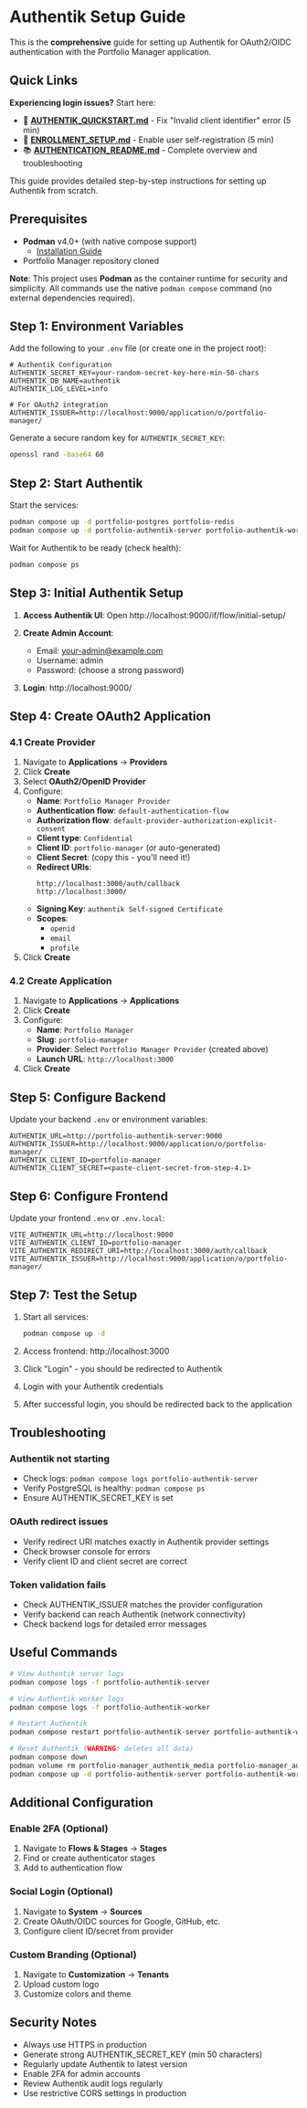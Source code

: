 # Authentik Setup Guide

This is the **comprehensive** guide for setting up Authentik for OAuth2/OIDC authentication with the Portfolio Manager application.

## Quick Links

**Experiencing login issues?** Start here:
- 🚀 **[AUTHENTIK_QUICKSTART.md](./AUTHENTIK_QUICKSTART.md)** - Fix "Invalid client identifier" error (5 min)
- 📝 **[ENROLLMENT_SETUP.md](./ENROLLMENT_SETUP.md)** - Enable user self-registration (5 min)
- 📚 **[AUTHENTICATION_README.md](./AUTHENTICATION_README.md)** - Complete overview and troubleshooting

This guide provides detailed step-by-step instructions for setting up Authentik from scratch.

## Prerequisites

- **Podman** v4.0+ (with native compose support)
  - [Installation Guide](https://podman.io/getting-started/installation)
- Portfolio Manager repository cloned

**Note**: This project uses **Podman** as the container runtime for security and simplicity. All commands use the native `podman compose` command (no external dependencies required).

## Step 1: Environment Variables

Add the following to your `.env` file (or create one in the project root):

```env
# Authentik Configuration
AUTHENTIK_SECRET_KEY=your-random-secret-key-here-min-50-chars
AUTHENTIK_DB_NAME=authentik
AUTHENTIK_LOG_LEVEL=info

# For OAuth2 integration
AUTHENTIK_ISSUER=http://localhost:9000/application/o/portfolio-manager/
```

Generate a secure random key for `AUTHENTIK_SECRET_KEY`:
```bash
openssl rand -base64 60
```

## Step 2: Start Authentik

Start the services:
```bash
podman compose up -d portfolio-postgres portfolio-redis
podman compose up -d portfolio-authentik-server portfolio-authentik-worker
```

Wait for Authentik to be ready (check health):
```bash
podman compose ps
```

## Step 3: Initial Authentik Setup

1. **Access Authentik UI**: Open http://localhost:9000/if/flow/initial-setup/

2. **Create Admin Account**:
   - Email: your-admin@example.com
   - Username: admin
   - Password: (choose a strong password)

3. **Login**: http://localhost:9000/

## Step 4: Create OAuth2 Application

### 4.1 Create Provider

1. Navigate to **Applications** → **Providers**
2. Click **Create**
3. Select **OAuth2/OpenID Provider**
4. Configure:
   - **Name**: `Portfolio Manager Provider`
   - **Authentication flow**: `default-authentication-flow`
   - **Authorization flow**: `default-provider-authorization-explicit-consent`
   - **Client type**: `Confidential`
   - **Client ID**: `portfolio-manager` (or auto-generated)
   - **Client Secret**: (copy this - you'll need it!)
   - **Redirect URIs**:
     ```
     http://localhost:3000/auth/callback
     http://localhost:3000/
     ```
   - **Signing Key**: `authentik Self-signed Certificate`
   - **Scopes**:
     - `openid`
     - `email`
     - `profile`
5. Click **Create**

### 4.2 Create Application

1. Navigate to **Applications** → **Applications**
2. Click **Create**
3. Configure:
   - **Name**: `Portfolio Manager`
   - **Slug**: `portfolio-manager`
   - **Provider**: Select `Portfolio Manager Provider` (created above)
   - **Launch URL**: `http://localhost:3000`
4. Click **Create**

## Step 5: Configure Backend

Update your backend `.env` or environment variables:

```env
AUTHENTIK_URL=http://portfolio-authentik-server:9000
AUTHENTIK_ISSUER=http://localhost:9000/application/o/portfolio-manager/
AUTHENTIK_CLIENT_ID=portfolio-manager
AUTHENTIK_CLIENT_SECRET=<paste-client-secret-from-step-4.1>
```

## Step 6: Configure Frontend

Update your frontend `.env` or `.env.local`:

```env
VITE_AUTHENTIK_URL=http://localhost:9000
VITE_AUTHENTIK_CLIENT_ID=portfolio-manager
VITE_AUTHENTIK_REDIRECT_URI=http://localhost:3000/auth/callback
VITE_AUTHENTIK_ISSUER=http://localhost:9000/application/o/portfolio-manager/
```

## Step 7: Test the Setup

1. Start all services:
   ```bash
   podman compose up -d
   ```

2. Access frontend: http://localhost:3000

3. Click "Login" - you should be redirected to Authentik

4. Login with your Authentik credentials

5. After successful login, you should be redirected back to the application

## Troubleshooting

### Authentik not starting
- Check logs: `podman compose logs portfolio-authentik-server`
- Verify PostgreSQL is healthy: `podman compose ps`
- Ensure AUTHENTIK_SECRET_KEY is set

### OAuth redirect issues
- Verify redirect URI matches exactly in Authentik provider settings
- Check browser console for errors
- Verify client ID and client secret are correct

### Token validation fails
- Check AUTHENTIK_ISSUER matches the provider configuration
- Verify backend can reach Authentik (network connectivity)
- Check backend logs for detailed error messages

## Useful Commands

```bash
# View Authentik server logs
podman compose logs -f portfolio-authentik-server

# View Authentik worker logs
podman compose logs -f portfolio-authentik-worker

# Restart Authentik
podman compose restart portfolio-authentik-server portfolio-authentik-worker

# Reset Authentik (WARNING: deletes all data)
podman compose down
podman volume rm portfolio-manager_authentik_media portfolio-manager_authentik_templates
podman compose up -d portfolio-authentik-server portfolio-authentik-worker
```

## Additional Configuration

### Enable 2FA (Optional)

1. Navigate to **Flows & Stages** → **Stages**
2. Find or create authenticator stages
3. Add to authentication flow

### Social Login (Optional)

1. Navigate to **System** → **Sources**
2. Create OAuth/OIDC sources for Google, GitHub, etc.
3. Configure client ID/secret from provider

### Custom Branding (Optional)

1. Navigate to **Customization** → **Tenants**
2. Upload custom logo
3. Customize colors and theme

## Security Notes

- Always use HTTPS in production
- Generate strong AUTHENTIK_SECRET_KEY (min 50 characters)
- Regularly update Authentik to latest version
- Enable 2FA for admin accounts
- Review Authentik audit logs regularly
- Use restrictive CORS settings in production
